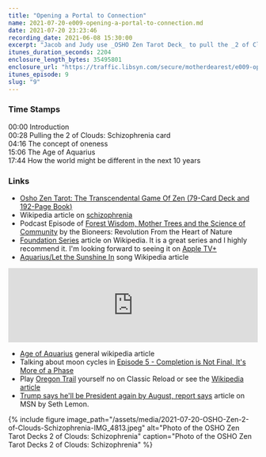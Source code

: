 ```yaml
---
title: "Opening a Portal to Connection"
name: 2021-07-20-e009-opening-a-portal-to-connection.md
date: 2021-07-20 23:23:46
recording_date: 2021-06-08 15:30:00
excerpt: "Jacob and Judy use _OSHO Zen Tarot Deck_ to pull the _2 of Clouds: Schizophrenia Card_. They talk about working towards oneness and interconnection. They also imagine the future and talk about what being in the age of Aquarius means."
itunes_duration_seconds: 2204
enclosure_length_bytes: 35495801
enclosure_url: "https://traffic.libsyn.com/secure/motherdearest/e009-opening-a-portal-to-connection.mp3"
itunes_episode: 9 
slug: "9"
---
```


### Time Stamps

00:00 Introduction  
00:28 Pulling the 2 of Clouds: Schizophrenia card  
04:16 The concept of oneness  
15:06 The Age of Aquarius  
17:44 How the world might be different in the next 10 years  


### Links

- [Osho Zen Tarot: The Transcendental Game Of Zen (79-Card Deck and 192-Page Book)](https://www.amazon.com/Osho-Zen-Tarot-Transcendental-192-Page/dp/0312117337/)
- Wikipedia article on [schizophrenia](https://en.wikipedia.org/wiki/Schizophrenia)
-  Podcast Episode of [Forest Wisdom, Mother Trees and the Science of Community](https://bioneers.org/forest-wisdom/) by the Bioneers: Revolution From the Heart of Nature
-   [Foundation Series](https://en.wikipedia.org/wiki/Foundation_series) article on Wikipedia. It is a great series and I highly recommend it. I'm looking forward to seeing it on [Apple TV+](https://www.apple.com/tv-pr/news/2021/06/apple-tv-releases-gripping-new-sneak-peek-at-foundation-and-sets-highly-anticipated-global-premiere-for-friday-september-24-2021/)
-   [Aquarius/Let the Sunshine In](https://en.wikipedia.org/wiki/Aquarius/Let_the_Sunshine_In) song Wikipedia article

<iframe allow="autoplay *; encrypted-media *; fullscreen *" frameborder="0" height="150" style="width:100%;max-width:660px;overflow:hidden;background:transparent;" sandbox="allow-forms allow-popups allow-same-origin allow-scripts allow-storage-access-by-user-activation allow-top-navigation-by-user-activation" src="https://embed.music.apple.com/us/album/aquarius-let-sunshine-in-flesh-failures-from-american/303078879?i=303078892"></iframe>

-   [Age of Aquarius](https://en.wikipedia.org/wiki/Age_of_Aquarius) general wikipedia article
-   Talking about moon cycles in [Episode 5 - Completion is Not Final, It's More of a Phase](https://motherdearest.show/5)
- Play [Oregon Trail](https://classicreload.com/oregon-trail.html) yourself no on Classic Reload or see the [Wikipedia article](https://en.wikipedia.org/wiki/The_Oregon_Trail_(series))
- [Trump says he'll be President again by August, report says](https://www.msn.com/en-us/news/politics/trump-says-hell-be-president-again-by-august-report-says/ar-AAKGib5) article on MSN by Seth Lemon.

{% include figure image_path="/assets/media/2021-07-20-OSHO-Zen-2-of-Clouds-Schizophrenia-IMG_4813.jpeg" alt="Photo of the OSHO Zen Tarot Decks  2 of Clouds: Schizophrenia" caption="Photo of the OSHO Zen Tarot Decks  2 of Clouds: Schizophrenia" %}


